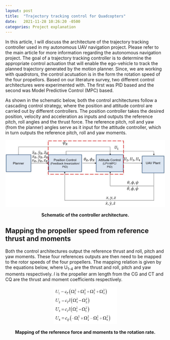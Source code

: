 ```yaml
---
layout: post
title:  "Trajectory tracking control for Quadcopters"
date:   2021-11-28 10:26:20 -0500
categories: Project explanation
---
```

In this article, I will discuss the architecture of the trajectory tracking controller used in my autonomous UAV navigation project. Please refer to the main article for more information regarding the autonomous navigation project. The goal of a trajectory tracking controller is to determine the appropriate control actuation that will enable the ego-vehicle to track the planned trajectory generated by the motion planner. Since, we are working with quadrotors, the control acutuation is in the form the rotation speed of the four propellors. Based on our literature survey, two different control architectures were experimented with. The first was PID based and the second was Model Predictive Control (MPC) based. 

As shown in the schematic below, both the control architectures follow a cascading control strategy, where the position and attitude control are carried out by different controllers. The position controller takes the desired position, velocity and acceleration as inputs and outputs the reference pitch, roll angles and the thrust force. The reference pitch, roll and yaw (from the planner) angles serve as it input for the attitude controller, which in turn outputs the reference pitch, roll and yaw moments.

<p align = "center">
  <img src="https://github.com/rachitpras/UAV_autonomous_navigation/blob/main/images/controller.JPG" alt="Schematic of the controller architecture" width="600"/> 
</p> 
<p align = "center">
  <b>Schematic of the controller architecture.</b>
</p> 

## Mapping the propeller speed from reference thrust and moments
Both the control architectures output the reference thrust and roll, pitch and yaw moments. These four references outputs are then need to be mapped to the rotor speeds of the four propellers. The mapping relation is given by the equations below, where U<sub>1-4</sub> are the thrust and roll, pitch and yaw moments respectively. *l* is the propeller arm length from the CG and CT and CQ are the thrust and moment coefficients respectively. 

<p align = "center">
  <img src="https://github.com/rachitpras/UAV_autonomous_navigation/blob/main/images/mapping_rotation_rate.JPG" alt="Mapping of the reference force and moments to the rotation rate" width="200"/> 
</p> 
<p align = "center">
  <b>Mapping of the reference force and moments to the rotation rate.</b>
</p> 
